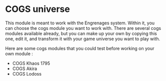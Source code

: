 # COGS universe

This module is meant to work with the Engrenages system. Within it, you can choose the cogs module you want to work with.
There are several cogs modules available already, but you can make up your own by copying this one, edit it, and transform it with your game universe you want to play with. 

Here are some cogs modules that you could test before working on your own module : 
- COGS Khaos 1795
- COGS Akira
- COGS Lodoss
